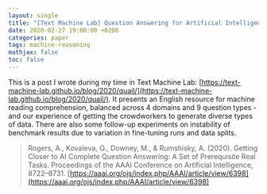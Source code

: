 ```yaml
---
layout: single
title: "[Text Machine Lab] Question Answering for Artificial Intelligence (QuAIL)"
date: 2020-02-27 19:00:00 +0200
categories: paper
tags: machine-reasoning 
mathjax: false
toc: false
---
```


This is a post I wrote during my time in Text Machine Lab: [https://text-machine-lab.github.io/blog/2020/quail/](https://text-machine-lab.github.io/blog/2020/quail/). It presents an English resource for machine reading comprehension, balanced across 4 domains and 9 question types - and our experience of getting the crowdworkers to generate diverse types of data. There are also some follow-up experiments on instability of benchmark results due to variation in fine-tuning runs and data splits. 

> Rogers, A., Kovaleva, O., Downey, M., & Rumshisky, A. (2020). Getting Closer to AI Complete Question Answering: A Set of Prerequisite Real Tasks. Proceedings of the AAAI Conference on Artificial Intelligence, 8722–8731. [https://aaai.org/ojs/index.php/AAAI/article/view/6398](https://aaai.org/ojs/index.php/AAAI/article/view/6398)

